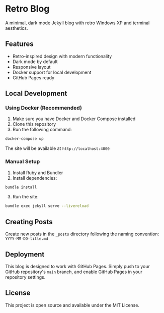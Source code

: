 # Retro Blog

A minimal, dark mode Jekyll blog with retro Windows XP and terminal aesthetics.

## Features

- Retro-inspired design with modern functionality
- Dark mode by default
- Responsive layout
- Docker support for local development
- GitHub Pages ready

## Local Development

### Using Docker (Recommended)

1. Make sure you have Docker and Docker Compose installed
2. Clone this repository
3. Run the following command:

```bash
docker-compose up
```

The site will be available at `http://localhost:4000`

### Manual Setup

1. Install Ruby and Bundler
2. Install dependencies:

```bash
bundle install
```

3. Run the site:

```bash
bundle exec jekyll serve --livereload
```

## Creating Posts

Create new posts in the `_posts` directory following the naming convention:
`YYYY-MM-DD-title.md`

## Deployment

This blog is designed to work with GitHub Pages. Simply push to your GitHub repository's `main` branch, and enable GitHub Pages in your repository settings.

## License

This project is open source and available under the MIT License. 